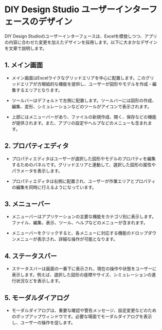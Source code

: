 # DIY Design Studio ユーザーインターフェースのデザイン

DIY Design Studioのユーザーインターフェースは、Excelを模倣しつつ、アプリの内容に合わせた変更を加えたデザインを採用します。以下に大まかなデザインを文章で説明します。

## 1. メイン画面

- メイン画面はExcelライクなグリッドエリアを中心に配置します。このグリッドエリアが方眼紙的な機能を提供し、ユーザーが図形やモデルを作成・編集するエリアとなります。

- ツールバーはデフォルトで左側に配置します。ツールバーには図形の作成、編集、変形、シミュレーションなどのツールがアイコンで表示されます。

- 上部にはメニューバーがあり、ファイルの新規作成、開く、保存などの機能が提供されます。また、アプリの設定やヘルプなどのメニューも含まれます。

## 2. プロパティエディタ

- プロパティエディタはユーザーが選択した図形やモデルのプロパティを編集するためのパネルです。グリッドエリアと連動して、選択した図形の属性やパラメータを表示します。

- プロパティエディタは右側に配置され、ユーザーが作業エリアとプロパティの編集を同時に行えるようになっています。

## 3. メニューバー

- メニューバーはアプリケーションの主要な機能をカテゴリ別に表示します。ファイル、編集、表示、ツール、ヘルプなどのメニューが含まれます。

- メニューバーをクリックすると、各メニューに対応する機能のドロップダウンメニューが表示され、詳細な操作が可能となります。

## 4. ステータスバー

- ステータスバーは画面の一番下に表示され、現在の操作や状態をユーザーに表示します。例えば、選択した図形の座標やサイズ、シミュレーションの進行状況などを表示します。

## 5. モーダルダイアログ

- モーダルダイアログは、重要な確認や警告メッセージ、設定変更などのためのポップアップウィンドウです。必要な場面でモーダルダイアログを表示し、ユーザーの操作を促します。
